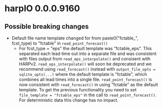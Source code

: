 # harpIO 0.0.0.9160

## Possible breaking changes

* Default file name template changed for from paste0("fctable_", fcst_type) to "fctable" in `read_point_forecast()`
  * For fcst_type = "eps" the default template was "fctable_eps". This separated each lead time out into a separate file and was consistent with files output from `read_eps_interpolate()` and consisent with HARPv2. `read_eps_interpolate()` will soon be deprecated and we recommend using `read_forecast()` instead with `output_file_opts = sqlite_opts(...)` where the default template is "fctable", which combines all lead times into a single file. `read_point_forecast()` is now consistent with `read_forecast()` in using "fctable" as the default template. To get the previous functionality you need to set `file_template = "fctable_eps"` in the call to `read_point_forecast()`. For deterministic data this change has no impact.  
